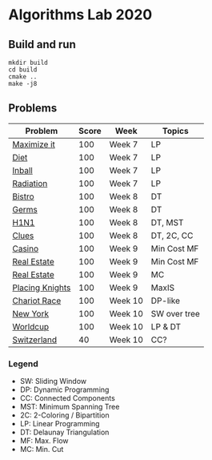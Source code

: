# Algorithms Lab 2020

## Build and run

```shell script
mkdir build
cd build
cmake ..
make -j8
```

## Problems

| Problem | Score | Week | Topics | 
| ------- | ----- | ---- | ------ |
| [Maximize it](src/week7/maximizeit.cpp)       | 100   | Week 7    | LP | 
| [Diet](src/week7/diet.cpp)                    | 100   | Week 7    | LP | 
| [Inball](src/week7/inball.cpp)                | 100   | Week 7    | LP | 
| [Radiation](src/week7/radiation.cpp)          | 100   | Week 7    | LP | 
| [Bistro](src/week8/bistro.cpp)                | 100   | Week 8    | DT | 
| [Germs](src/week8/germs.cpp)                  | 100   | Week 8    | DT | 
| [H1N1](src/week8/h1n1.cpp)                    | 100   | Week 8    | DT, MST | 
| [Clues](src/week8/clues.cpp)                  | 100   | Week 8    | DT, 2C, CC | 
| [Casino](src/week9/casino.cpp)                | 100   | Week 9    | Min Cost MF |
| [Real Estate](src/week9/real_estate.cpp)      | 100   | Week 9    | Min Cost MF |
| [Real Estate](src/week9/algocoon.cpp)         | 100   | Week 9    | MC |
| [Placing Knights](src/week9/real_estate.cpp)  | 100   | Week 9    | MaxIS |
| [Chariot Race](src/week10/chariot_race.cpp)   | 100   | Week 10   | DP-like |
| [New York](src/week10/new_york.cpp)           | 100   | Week 10   | SW over tree |
| [Worldcup](src/week10/worldcup.cpp)           | 100   | Week 10   | LP & DT |
| [Switzerland](src/week10/switzerland.cpp)     | 40    | Week 10   | CC? |

### Legend
- SW: Sliding Window
- DP: Dynamic Programming
- CC: Connected Components
- MST: Minimum Spanning Tree
- 2C: 2-Coloring / Bipartition
- LP: Linear Programming
- DT: Delaunay Triangulation
- MF: Max. Flow
- MC: Min. Cut

